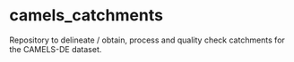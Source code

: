 # camels_catchments
Repository to delineate / obtain, process and quality check catchments for the CAMELS-DE dataset.